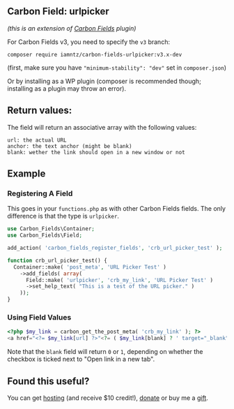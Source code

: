 ## Carbon Field: urlpicker

_(this is an extension of [Carbon Fields](http://carbonfields.net/) plugin)_

For Carbon Fields v3, you need to specify the `v3` branch:

```cli
composer require iamntz/carbon-fields-urlpicker:v3.x-dev
```

(first, make sure you have `"minimum-stability": "dev"` set in `composer.json`)

Or by installing as a WP plugin (composer is recommended though; installing as a plugin may throw an error).

## Return values:
The field will return an associative array with the following values:

```
url: the actual URL
anchor: the text anchor (might be blank)
blank: wether the link should open in a new window or not
```

## Example

### Registering A Field
This goes in your `functions.php` as with other Carbon Fields fields. The only difference is that the type is `urlpicker`.

```php
use Carbon_Fields\Container;
use Carbon_Fields\Field;

add_action( 'carbon_fields_register_fields', 'crb_url_picker_test' );

function crb_url_picker_test() {
  Container::make( 'post_meta', 'URL Picker Test' )
    ->add_fields( array(
      Field::make( 'urlpicker', 'crb_my_link', 'URL Picker Test' )
      ->set_help_text( "This is a test of the URL picker." )
    ));
}
```

### Using Field Values

```php
<?php $my_link = carbon_get_the_post_meta( 'crb_my_link' ); ?>
<a href="<?= $my_link[url] ?>"<?= ( $my_link[blank] ? ' target="_blank"' : '') ?>><?= $my_link[anchor] ?></a>
```

Note that the `blank` field will return `0` or `1`, depending on whether the checkbox is ticked next to "Open link in a new tab".

## Found this useful?

You can get [hosting](https://m.do.co/c/c95a44d0e992) (and receive $10 credit!), [donate](https://www.paypal.me/iamntz) or buy me a [gift](http://iamntz.com/wishlist).

